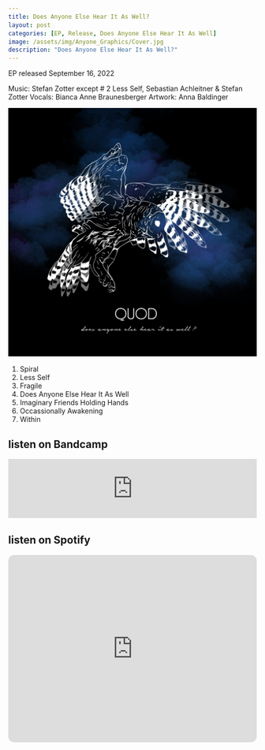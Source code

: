 ```yaml
---
title: Does Anyone Else Hear It As Well?
layout: post
categories: [EP, Release, Does Anyone Else Hear It As Well]
image: /assets/img/Anyone_Graphics/Cover.jpg
description: "Does Anyone Else Hear It As Well?"
---
```


EP released September 16, 2022

Music: Stefan Zotter except # 2 Less Self, Sebastian Achleitner & Stefan Zotter
Vocals: Bianca Anne Braunesberger
Artwork: Anna Baldinger

 <img src="/assets/img/Anyone_Graphics/Cover.jpg" alt="Cover of the EP">


1. Spiral
1. Less Self
1. Fragile
1. Does Anyone Else Hear It As Well
1. Imaginary Friends Holding Hands
1. Occassionally Awakening
1. Within


## listen on Bandcamp
<iframe style="border: 0; width: 100%; height: 120px;" src="https://bandcamp.com/EmbeddedPlayer/album=1346048056/size=large/bgcol=ffffff/linkcol=0687f5/tracklist=false/artwork=small/transparent=true/" seamless><a href="https://quod.bandcamp.com/album/does-anyone-else-hear-it-as-well-2">Does Anyone Else Hear It As Well? by Quod</a></iframe>

## listen on Spotify
<iframe style="border-radius:12px" src="https://open.spotify.com/embed/album/4lYokYhGnZJZQnOOwNdg5c?utm_source=generator" width="100%" height="380" frameBorder="0" allowfullscreen="" allow="autoplay; clipboard-write; encrypted-media; fullscreen; picture-in-picture" loading="lazy"></iframe>
